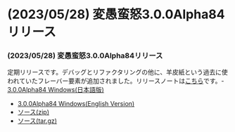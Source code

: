 # (2023/05/28) 変愚蛮怒3.0.0Alpha84リリース

### (2023/05/28) 変愚蛮怒3.0.0Alpha84リリース
定期リリースです。デバッグとリファクタリングの他に、羊皮紙という過去に使われていたフレーバー要素が追加されました。リリースノートは[こちら](https://github.com/hengband/hengband/releases/tag/3.0.0Alpha84)です。- [3.0.0Alpha84 Windows(日本語版)](https://github.com/hengband/hengband/releases/download/3.0.0Alpha84/Hengband-3.0.0Alpha84-jp.zip)
- [3.0.0Alpha84 Windows(English Version)](https://github.com/hengband/hengband/releases/download/3.0.0Alpha84/Hengband-3.0.0Alpha84-en.zip)
- [ソース(zip)](https://github.com/hengband/hengband/archive/3.0.0Alpha84.zip)
- [ソース(tar.gz)](https://github.com/hengband/hengband/archive/3.0.0Alpha84.tar.gz)

